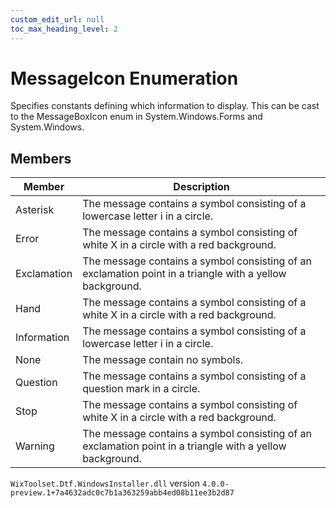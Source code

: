 ```yaml
---
custom_edit_url: null
toc_max_heading_level: 2
---
```

# MessageIcon Enumeration
Specifies constants defining which information to display. This can be cast to the MessageBoxIcon enum in System.Windows.Forms and System.Windows.
## Members
| Member | Description |
| ------ | ----------- |
| Asterisk | The message contains a symbol consisting of a lowercase letter i in a circle. |
| Error | The message contains a symbol consisting of white X in a circle with a red background. |
| Exclamation | The message contains a symbol consisting of an exclamation point in a triangle with a yellow background. |
| Hand | The message contains a symbol consisting of a white X in a circle with a red background. |
| Information | The message contains a symbol consisting of a lowercase letter i in a circle. |
| None | The message contain no symbols. |
| Question | The message contains a symbol consisting of a question mark in a circle. |
| Stop | The message contains a symbol consisting of white X in a circle with a red background. |
| Warning | The message contains a symbol consisting of an exclamation point in a triangle with a yellow background. |
`WixToolset.Dtf.WindowsInstaller.dll` version `4.0.0-preview.1+7a4632adc0c7b1a363259abb4ed08b11ee3b2d87`
